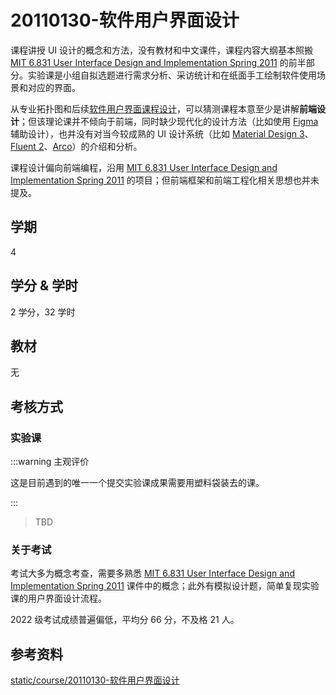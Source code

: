 # 20110130-软件用户界面设计

课程讲授 UI 设计的概念和方法，没有教材和中文课件，课程内容大纲基本照搬 [MIT 6.831 User Interface Design and Implementation Spring 2011](https://ocw.mit.edu/courses/6-831-user-interface-design-and-implementation-spring-2011/) 的前半部分。实验课是小组自拟选题进行需求分析、采访统计和在纸面手工绘制软件使用场景和对应的界面。

从专业拓扑图和后续[软件用户界面课程设计](../practical/041S0080-软件用户界面课程设计（二级项目）.md)，可以猜测课程本意至少是讲解**前端设计**；但该理论课并不倾向于前端，同时缺少现代化的设计方法（比如使用 [Figma](https://www.figma.com/) 辅助设计），也并没有对当今较成熟的 UI 设计系统（比如 [Material Design 3](https://m3.material.io/)、[Fluent 2](https://fluent2.microsoft.design/)、[Arco](https://arco.design/)）的介绍和分析。

课程设计偏向前端编程，沿用 [MIT 6.831 User Interface Design and Implementation Spring 2011](https://ocw.mit.edu/courses/6-831-user-interface-design-and-implementation-spring-2011/) 的项目；但前端框架和前端工程化相关思想也并未提及。

## 学期

4

## 学分 & 学时

2 学分，32 学时

## 教材

无

## 考核方式

### 实验课

:::warning 主观评价

这是目前遇到的唯一一个提交实验课成果需要用塑料袋装去的课。

:::

> TBD

### 关于考试

考试大多为概念考查，需要多熟悉 [MIT 6.831 User Interface Design and Implementation Spring 2011](https://ocw.mit.edu/courses/6-831-user-interface-design-and-implementation-spring-2011/) 课件中的概念；此外有模拟设计题，简单复现实验课的用户界面设计流程。

2022 级考试成绩普遍偏低，平均分 66 分，不及格 21 人。

## 参考资料

[static/course/20110130-软件用户界面设计](https://github.com/rurumuri/ysuse-2022/tree/master/static/course/20110130-%E8%BD%AF%E4%BB%B6%E7%94%A8%E6%88%B7%E7%95%8C%E9%9D%A2%E8%AE%BE%E8%AE%A1)